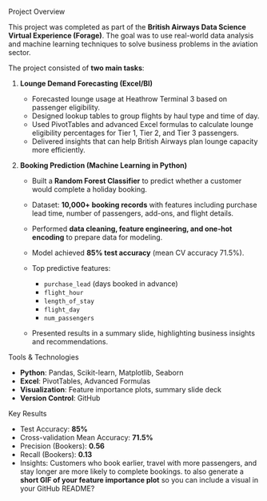 Project Overview

This project was completed as part of the **British Airways Data Science Virtual Experience (Forage)**.
The goal was to use real-world data analysis and machine learning techniques to solve business problems in the aviation sector.

The project consisted of **two main tasks**:

1. **Lounge Demand Forecasting (Excel/BI)**

   * Forecasted lounge usage at Heathrow Terminal 3 based on passenger eligibility.
   * Designed lookup tables to group flights by haul type and time of day.
   * Used PivotTables and advanced Excel formulas to calculate lounge eligibility percentages for Tier 1, Tier 2, and Tier 3 passengers.
   * Delivered insights that can help British Airways plan lounge capacity more efficiently.

2. **Booking Prediction (Machine Learning in Python)**

   * Built a **Random Forest Classifier** to predict whether a customer would complete a holiday booking.
   * Dataset: **10,000+ booking records** with features including purchase lead time, number of passengers, add-ons, and flight details.
   * Performed **data cleaning, feature engineering, and one-hot encoding** to prepare data for modeling.
   * Model achieved **85% test accuracy** (mean CV accuracy 71.5%).
   * Top predictive features:

     * `purchase_lead` (days booked in advance)
     * `flight_hour`
     * `length_of_stay`
     * `flight_day`
     * `num_passengers`
   * Presented results in a summary slide, highlighting business insights and recommendations.

Tools & Technologies

* **Python**: Pandas, Scikit-learn, Matplotlib, Seaborn
* **Excel**: PivotTables, Advanced Formulas
* **Visualization**: Feature importance plots, summary slide deck
* **Version Control**: GitHub


Key Results

* Test Accuracy: **85%**
* Cross-validation Mean Accuracy: **71.5%**
* Precision (Bookers): **0.56**
* Recall (Bookers): **0.13**
* Insights: Customers who book earlier, travel with more passengers, and stay longer are more likely to complete bookings. to also generate a **short GIF of your feature importance plot** so you can include a visual in your GitHub README?
